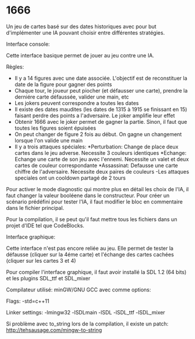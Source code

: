 # 1666

Un jeu de cartes basé sur des dates historiques avec pour but d'implémenter une IA pouvant choisir entre différentes stratégies.

Interface console:

Cette interface basique permet de jouer au jeu contre une IA.

Règles:
- Il y a 14 figures avec une date associée. L'objectif est de reconstituer la date de la figure pour gagner des points
- Chaque tour, le joueur peut piocher (et défausser une carte), prendre la derniére carte défaussée, valider une main, etc
- Les jokers peuvent correspondre a toutes les dates
- Il existe des dates maudites (les dates de 1315 à 1915 se finissant en 15) faisant perdre des points a l'adversaire. Le joker amplifie leur effet
- Obtenir 1666 avec le joker permet de gagner la partie. Sinon, il faut que toutes les figures soient épuisées
- On peut changer de figure 2 fois au début. On gagne un changement lorsque l'on valide une main
- Il y a trois attaques spéciales:
	*Perturbation: Change de place deux cartes dans le jeu adverse. Necessite 3 couleurs identiques
	*Echange: Echange une carte de son jeu avec l'ennemi. Necessite un valet et deux cartes de couleur correspondante
	*Assassinat: Defausse une carte chiffre de l'adversaire. Necessite deux paires de couleurs
-Les attaques speciales ont un cooldown partagé de 2 tours

Pour activer le mode diagnostic qui montre plus en détail les choix de l'IA, il faut changer la valeur booléene dans le constructeur.
Pour créer un scénario prédéfini pour tester l'IA, il faut modifier le bloc en commentaire dans le fichier principal.

Pour la compilation, il se peut qu'il faut mettre tous les fichiers dans un projet d'IDE tel que CodeBlocks.

Interface graphique:

Cette interface n'est pas encore reliée au jeu.
Elle permet de tester la défausse (cliquer sur la 4éme carte) et l'échange des cartes cachées (cliquer sur les cartes 3 et 4)

Pour compiler l'interface graphique, il faut avoir installé la SDL 1.2 (64 bits) et les plugins SDL_ttf et SDL_mixer

Compilateur utilisé: minGW/GNU GCC avec comme options:

Flags:
-std=c++11

Linker settings:
-lmingw32
-lSDLmain
-lSDL
-lSDL_ttf
-lSDL_mixer

Si problème avec to_string lors de la compilation, il existe un patch: http://tehsausage.com/mingw-to-string